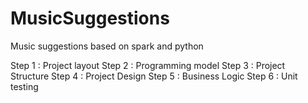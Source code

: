 # MusicSuggestions
Music suggestions based on spark and python

Step 1 : 
       Project layout
Step 2 : 
       Programming model
Step 3 : 
       Project Structure
Step 4 : 
       Project Design
Step 5 :
       Business Logic
Step 6 :
       Unit testing 
